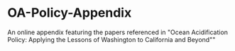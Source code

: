 # OA-Policy-Appendix
An online appendix featuring the papers referenced in "Ocean Acidification Policy: Applying the Lessons of Washington to California and Beyond""
